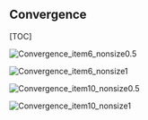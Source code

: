 ## Convergence

[TOC]



![Convergence_item6_nonsize0.5](https://www.panlab.xyz/share/ami_results/graph/Convergence_item6_nonsize0.5.png)

![Convergence_item6_nonsize1](https://www.panlab.xyz/share/ami_results/graph/Convergence_item6_nonsize1.png)

![Convergence_item10_nonsize0.5](https://www.panlab.xyz/share/ami_results/graph/Convergence_item10_nonsize0.5.png)

![Convergence_item10_nonsize1](https://www.panlab.xyz/share/ami_results/graph/Convergence_item10_nonsize1.png)
